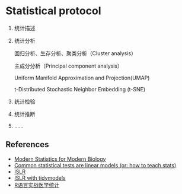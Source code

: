# Statistical protocol

1.  统计描述

2.  统计分析

    回归分析、生存分析、聚类分析（Cluster analysis）

    主成分分析（Principal component analysis）

    Uniform Manifold Approximation and Projection(UMAP)

    t-Distributed Stochastic Neighbor Embedding (t-SNE)

3.  统计检验

4.  统计推断

5.  ......

## References

-   [Modern Statistics for Modern Biology](https://www.huber.embl.de/msmb/)
-   [Common statistical tests are linear models (or: how to teach stats)](https://lindeloev.github.io/tests-as-linear/)
-   [ISLR](https://www.statlearning.com/)
-   [ISLR with tidymodels](https://emilhvitfeldt.github.io/ISLR-tidymodels-labs/)
-   [R语言实战医学统计](https://ayueme.github.io/R_medical_stat/)
